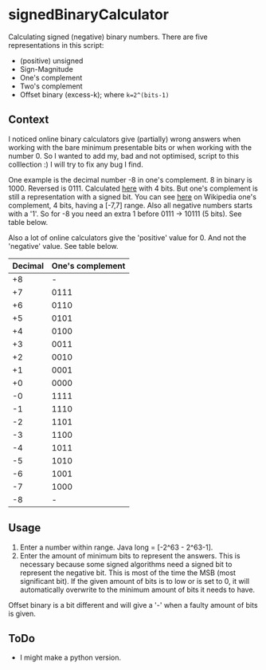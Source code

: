 # signedBinaryCalculator
Calculating signed (negative) binary numbers. There are five representations in this script:
* (positive) unsigned
* Sign-Magnitude  
* One's complement
* Two's complement
* Offset binary (excess-k); where `k=2^(bits-1)`

## Context
I noticed online binary calculators give (partially) wrong answers when working with the bare minimum presentable bits or when working with the number 0.
So I wanted to add my, bad and not optimised, script to this colllection :) I will try to fix any bug I find.

One example is the decimal number -8 in one's complement. 8 in binary is 1000. Reversed is 0111. Calculated [here](https://planetcalc.com/747/) with 4 bits. But one's complement is still a representation with a signed bit. You can see [here](https://en.wikipedia.org/wiki/Signed_number_representations) on Wikipedia one's complement, 4 bits, having a [-7,7] range. Also all negative numbers starts with a '1'. So for -8 you need an extra 1 before 0111 -> 10111 (5 bits). See table below.

Also a lot of online calculators give the 'positive' value for 0. And not the 'negative' value. See table below.

| Decimal | One's complement |
| --- | --- |
| +8 | - |
| +7 | 0111 |
| +6 | 0110 |
| +5 | 0101 |
| +4 | 0100 |
| +3 | 0011 |
| +2 | 0010 |
| +1 | 0001 |
| +0 | 0000 |
| -0 | 1111 |
| -1 | 1110 |
| -2 | 1101 |
| -3 | 1100 |
| -4 | 1011 |
| -5 | 1010 |
| -6 | 1001 |
| -7 | 1000 |
| -8 | - |

## Usage
1. Enter a number within range. Java long = [-2^63 - 2^63-1].
2. Enter the amount of minimum bits to represent the answers. This is necessary because some signed algorithms need a signed bit to represent the negative bit. This is most of the time the MSB (most significant bit). 
If the given amount of bits is to low or is set to 0, it will automatically overwrite to the minimum amount of bits it needs to have.

Offset binary is a bit different and will give a '-' when a faulty amount of bits is given. 

## ToDo
* I might make a python version.
